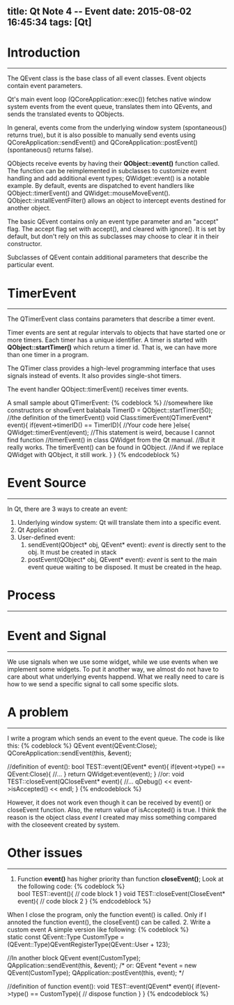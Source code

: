 title: Qt Note 4 -- Event
date: 2015-08-02 16:45:34
tags: [Qt]
---

# Introduction
---
The QEvent class is the base class of all event classes. Event objects contain event parameters.

Qt's main event loop (QCoreApplication::exec()) fetches native window system events from the event queue, translates them into QEvents, and sends the translated events to QObjects.

In general, events come from the underlying window system (spontaneous() returns true), but it is also possible to manually send events using QCoreApplication::sendEvent() and QCoreApplication::postEvent() (spontaneous() returns false).

QObjects receive events by having their **QObject::event()** function called. The function can be reimplemented in subclasses to customize event handling and add additional event types; QWidget::event() is a notable example. By default, events are dispatched to event handlers like QObject::timerEvent() and QWidget::mouseMoveEvent(). QObject::installEventFilter() allows an object to intercept events destined for another object.

The basic QEvent contains only an event type parameter and an "accept" flag. The accept flag set with accept(), and cleared with ignore(). It is set by default, but don't rely on this as subclasses may choose to clear it in their constructor.

Subclasses of QEvent contain additional parameters that describe the particular event.

# TimerEvent
---
The QTimerEvent class contains parameters that describe a timer event.

Timer events are sent at regular intervals to objects that have started one or more timers. Each timer has a unique identifier. A timer is started with **QObject::startTimer()** which return a timer id. That is, we can have more than one timer in a program.

The QTimer class provides a high-level programming interface that uses signals instead of events. It also provides single-shot timers.

The event handler QObject::timerEvent() receives timer events.

A small sample about QTimerEvent:
{% codeblock %}	
//somewhere like constructors or showEvent balabala
TimerID = QObject::startTimer(50);
//the definition of the timerEvent()
void Class:timerEvent(QTimerEvent* event){
if(event->timerID() == TimerID){
	//Your code here
}else{
	QWidget::timerEvent(event);         //This statement is weird, because I cannot find function 
						//timerEvent() in class QWidget from the Qt manual. 
					//But it really works. The timerEvent() can be found in QObject. 
					//And if we replace QWidget with QObject, it still work.
	}
}
{% endcodeblock %}	

# Event Source
---
In Qt, there are 3 ways to create an event:
1. Underlying window system: Qt will translate them into a specific event.
2. Qt Application
3. User-defined event:		
	1. sendEvent(QObject\* obj, QEvent\* event): *event* is directly sent to the obj. It must be created in stack
	2. postEvent(QObject\* obj, QEvent\* event): *event* is sent to the main event queue waiting to be disposed. It must be created in the heap.

# Process
---

# Event and Signal
---
We use signals when we use some widget, while we use events when we implement some widgets. To put it another way, we almost do not have to care about what underlying events happend. What we really need to care is how to we send a specific signal to call some specific slots.

# A problem
---
I write a program which sends an event to the event queue. The code is like this:
{% codeblock %}	
QEvent event(QEvent:Close);
QCoreApplication::sendEvent(this, &event);

//definition of event():
bool TEST::event(QEvent* event){
	if(event->type() == QEvent:Close){
		//...
	}
	return QWidget:event(event);
}
//or:
void TEST::closeEvent(QCloseEvent* event){
	//...
	qDebug() << event->isAccepted() << endl;
}
{% endcodeblock %}

However, it does not work even though it can be received by event() or closeEvent function. Also, the return value of isAccepted() is true. I think the reason is the object class *event* I created may miss something compared with the closeevent created by system. 

# Other issues
---
1. Function **event()** has higher priority than function **closeEvent()**;
Look at the following code:
{% codeblock %}		
bool TEST::event(){
	// code block 1
}
void TEST::closeEvent(CloseEvent* event){
	// code block 2
}
{% endcodeblock %}		

When I close the program, only the function event() is called. Only if I annoted the function event(), the closeEvent() can be called.
2. Write a custom event
A simple version like following:
{% codeblock %}		
static const QEvent::Type CustomType = (QEvent::Type)QEventRegisterType(QEvent::User + 123);

//In another block
QEvent event(CustomType);
QApplication::sendEvent(this, &event);
/*
or:
QEvent *event = new QEvent(CustomType);
QApplication::postEvent(this, event);
*/

//definition of function event():
void TEST::event(QEvent* event){
	if(event->type() == CustomType){
		// dispose function
	}
}
{% endcodeblock %}	
